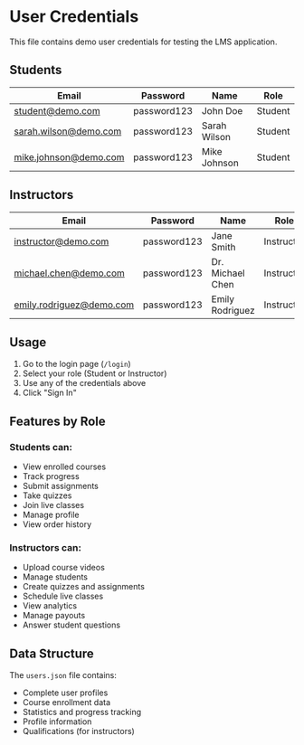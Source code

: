 # User Credentials

This file contains demo user credentials for testing the LMS application.

## Students

| Email | Password | Name | Role |
|-------|----------|------|------|
| student@demo.com | password123 | John Doe | Student |
| sarah.wilson@demo.com | password123 | Sarah Wilson | Student |
| mike.johnson@demo.com | password123 | Mike Johnson | Student |

## Instructors

| Email | Password | Name | Role |
|-------|----------|------|------|
| instructor@demo.com | password123 | Jane Smith | Instructor |
| michael.chen@demo.com | password123 | Dr. Michael Chen | Instructor |
| emily.rodriguez@demo.com | password123 | Emily Rodriguez | Instructor |

## Usage

1. Go to the login page (`/login`)
2. Select your role (Student or Instructor)
3. Use any of the credentials above
4. Click "Sign In"

## Features by Role

### Students can:
- View enrolled courses
- Track progress
- Submit assignments
- Take quizzes
- Join live classes
- Manage profile
- View order history

### Instructors can:
- Upload course videos
- Manage students
- Create quizzes and assignments
- Schedule live classes
- View analytics
- Manage payouts
- Answer student questions

## Data Structure

The `users.json` file contains:
- Complete user profiles
- Course enrollment data
- Statistics and progress tracking
- Profile information
- Qualifications (for instructors)
